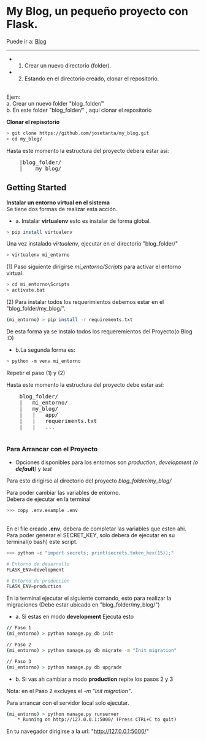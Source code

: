 # My Blog, un pequeño proyecto con Flask.
Puede ir a: [Blog](https://blogjgtc.herokuapp.com/ "Link del proyecto")
***
- 1. Crear un nuevo directorio (folder).
- 2. Estando en el directorio creado, clonar el repositorio.
<br>
Ejem:
<br>
a. Crear un nuevo folder "blog_folder/"
<br>
b. En este folder "blog_folder/" , aqui clonar el repositorio

**Clonar el repisotorio**
```bash
> git clone https://github.com/josetanta/my_blog.git
> cd my_blog/
```
Hasta este momento la estructura del proyecto debera estar asi: <br>
<pre>
    |blog_folder/
    |    my_blog/
</pre>

## Getting Started

**Instalar un entorno virtual en el sistema**
<br>Se tiene dos formas de realizar esta acción.
- a. Instalar **virtualenv** esto es instalar de forma global.
```bash
> pip install virtualenv
```

Una vez instalado *virtualenv*, ejecutar en el directorio "blog_folder/"
```bash
> virtualenv mi_entorno
```
(1) Paso siguiente dirigirse  *mi_entorno/Scripts* para activar el entorno virtual.
```bash
> cd mi_entorno\Scripts
> activate.bat
```

(2) Para instalar todos los requerimientos debemos estar en el "blog_folder/my_blog/".
```bash
(mi_entorno) > pip install -r requirements.txt
```
De esta forma ya se instalo todos los requeremientos del Proyecto(o Blog :D)

- b.La segunda forma es:
```bash
> python -m venv mi_entorno
```
Repetir el paso (1) y (2)

Hasta este momento la estructura del proyecto debe estar así:
<pre>
    blog_folder/
    |   mi_entorno/
    |   my_blog/
    |   |   app/
    |   |   requeriments.txt
    |   |   ...

</pre>


### Para Arrancar con el Proyecto

- Opciones disponibles para los entornos son *production*, *development (o **default**)* y *test*<br>

Para esto dirigirse al directorio del proyecto *blog_folder/my_blog/* <br>

Para poder cambiar las variables de entorno. <br>
Debera de ejecutar en la terminal
```bash
>>> copy .env.example .env
```

<br>En el file creado **.env**, debera de completar las variables que esten ahi. <br>
Para poder generar el SECRET_KEY, solo debera de ejecutar en su terminal(o bash) este script.<br>
```bash
>>> python -c "import secrets; print(secrets.token_hex(15));"
```

```py
# Entorno de desarrollo
FLASK_ENV=development

# Entorno de producción
FLASK_ENV=production
```

En la terminal ejecutar el siguiente comando, esto para realizar la migraciones (Debe estar ubicado en "blog_folder/my_blog/")
- a. Si estas en modo **development** Ejecuta esto
```bash
// Paso 1
(mi_entorno) > python manage.py db init

// Paso 2
(mi_entorno) > python manage.py db migrate -m "Init migration"

// Paso 3
(mi_entorno) > python manage.py db upgrade
```
- b. Si vas ah cambiar a modo **production**
repite los pasos 2 y 3<br>

Nota: en el Paso 2  excluyes el *-m "Init migration"*.

Para arrancar con el servidor local solo ejecutar.
```bash
(mi_entorno) > python manage.py runserver
    * Running on http://127.0.0.1:5000/ (Press CTRL+C to quit)
```
En tu navegador dirigirse a la url: "http://127.0.0.1:5000/"
